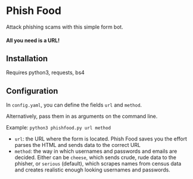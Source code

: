 # Phish Food

Attack phishing scams with this simple form bot.

#### All you need is a URL!

## Installation
 
Requires python3, requests, bs4

## Configuration

In `config.yaml`, you can define the fields `url` and `method`. 

Alternatively, pass them in as arguments on the command line.

Example: `python3 phishfood.py url method`

- `url`: the URL where the form is located. Phish Food saves you the effort parses the HTML and sends data to the correct URL
- `method`: the way in which usernames and passwords and emails are decided. Either can be `cheese`, which sends crude, rude data to the phisher, or `serious` (default), which scrapes names from census data and creates realistic enough looking usernames and passwords.
